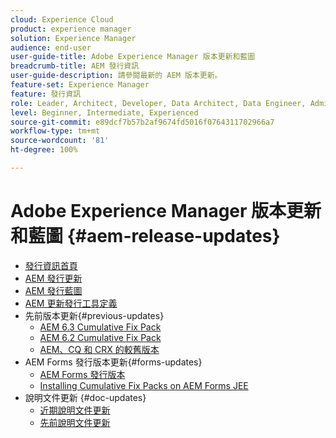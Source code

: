 ```yaml
---
cloud: Experience Cloud
product: experience manager
solution: Experience Manager
audience: end-user
user-guide-title: Adobe Experience Manager 版本更新和藍圖
breadcrumb-title: AEM 發行資訊
user-guide-description: 請參閱最新的 AEM 版本更新。
feature-set: Experience Manager
feature: 發行資訊
role: Leader, Architect, Developer, Data Architect, Data Engineer, Administrator, Business Practitioner
level: Beginner, Intermediate, Experienced
source-git-commit: e89dcf7b57b2af9674fd5016f0764311702966a7
workflow-type: tm+mt
source-wordcount: '81'
ht-degree: 100%

---
```



# Adobe Experience Manager 版本更新和藍圖 {#aem-release-updates}

+ [發行資訊首頁](home.md)
+ [AEM 發行更新](aem-releases-updates.md)
+ [AEM 發行藍圖](update-releases-roadmap.md)
+ [AEM 更新發行工具定義](update-release-vehicle-definitions.md)
+ 先前版本更新{#previous-updates}
   + [AEM 6.3 Cumulative Fix Pack](release-notes-aem-6-3-cumulative-fix-pack.md)
   + [AEM 6.2 Cumulative Fix Pack](release-notes-aem-6-2-cumulative-fix-pack.md)
   + [AEM、CQ 和 CRX 的較舊版本](aem-previous-versions.md)
+ AEM Forms 發行版本更新{#forms-updates}
   + [AEM Forms 發行版本](aem-forms-releases.md)
   + [Installing Cumulative Fix Packs on AEM Forms JEE](install-cfp-aem-forms-jee.md)
+ 說明文件更新 {#doc-updates}
   + [ 近期說明文件更新](documentation-updates.md)
   + [先前說明文件更新](previous-documentation-updates.md)
